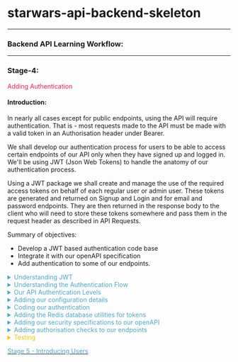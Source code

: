 
# starwars-api-backend-skeleton

---

### Backend API Learning Workflow:

---
### Stage-4:
<span style="color:#FF1B55FF">Adding Authentication</span>

#### Introduction: 

In nearly all cases except for public endpoints, using the API will require authentication. That is - most requests made to the API must be made with a valid token in an 
Authorisation header under Bearer.

We shall develop our authentication process for users to be able to access certain endpoints of our API
only when they have signed up and logged in. We'll be using JWT (Json Web Tokens) to handle the anatomy of our authentication process.

Using a JWT package we shall create and manage the use of the required access tokens on behalf of each regular user or admin user. These tokens are generated and returned on Signup
and Login and for email and password endpoints. They are then returned in the response body to the client who will need to store these tokens somewhere and pass them in the
request header as described in API Requests.


Summary of objectives:

  * Develop a JWT based authentication code base 
  * Integrate it with our openAPI specification
  * Add authentication to some of our endpoints.

<details>
<summary style="color:#4ba9cc">Understanding JWT</summary>

>For a full introduction to JWT see: [https://jwt.io/introduction/](https://jwt.io/introduction/)

---
##### A short Introduction to JWT

JSON web token (JWT), pronounced "jot", is an open standard (RFC 7519) that defines a self-contained method
for securely transmitting information between parties as a JSON (Javascript Object Notation) object.

APIs use JWT to facilitate authentication between clients and the API backend. With JWT it is fairly straight forward to create different 
tokens for different uses. For example, standard authentication, email renewal, password resets etc. etc.

Because of its relatively small size, a JWT can be sent through a POST parameter or inside an HTTP header, and it is transmitted quickly. 
A JWT contains all the required information about an entity to avoid querying a database on every access to the service in question.

On receipt of a JWT there is no need to call a server to validate the token. The token can be easily validated and decoded.

It is important to remember that JWT is a standard for creating tokens, thus all JWTs are tokens, but not all tokens are JWTs. 

##### Anatomy of a JWT

A JWT token consists of three components, separated by comma (,) in the form
  
    header.payload.signature

 ##### JWT Header:

The headers represent information (metadata) about the cryptographic algorithms used to encypt and decrypt the tokens

The specified header should conform to:
```python
 {
    "alg": "HS256",
    "typ": "JWT"
    "iat": NumericDate value
 }
```
where
    
     "alg" = the hashing algorithm to use for encoding/decoding
    
     "typ" = "JWT"

 ##### JWT Payload:

The payload is the part where we use what are called claims.
Claims are statements about some entity - i.e. Users. You can think of each claim as a key-value pair and the payload as a dictionary (in fact we will use a Python dictionary to represent it as we will see soon). For example, the subject claim has the "sub" key and a *string* id of the subject as the value (typically used to identify the session). 

There are three types of claim, registered, public, and private.

Although, not mandatory, registered claims add extra useful information to the payload.

Registered Claims:

1. sub (randomly generated id)
2. iat (issued at time - Integer representing date of token creation in seconds)
3. exp (expiration time - to be decided)
4. iss (issuing party - who issued the token)
others...

Public Claims:

These are claims that are public to everyone and might contain generic information. Public claim names
should be registered at IANA JSON Web Token Claims Registry to avoid collisions with other public claims.
   

 Private Claims:

Private claims are exactly that, private to the application in question. 
Private claims are generally data containers - key value pairs.
For example, 'user_id': user_id

##### JWT Signature:

The signature component of all tokens is used to validate the token and ensure its authenticity and that it has not been tampered with. 

It is composed as follows:

```python
 HMACSHA256(
    base64UrlEncode(header) + "." +
    base64UrlEncode(payload),
    secret_key
 )
```
    
##### Typical JWT:

A typical token is an encoded representation of our claims and looks something like this:

    eyJ0eXAiOiJKV1QiLCJhbGciOiJIUzI1NiJ9.eyJpc3MiOiJmYXRoYXQub3JnIiwiZXhwIjoxNjQxOTE1MTU2LC
    JpYXQiOjE2NDE4NzkxNTYsInN1YiI6IjUzMDA5YTBiLTdhMjItNGZhMS1iYWExLWU4MWUyNjFhZGE2ZSIsImFjY
    2Vzc19yb2xlIjoiYmFzaWMiLCJ1c2VyX2lkIjoxMywic3RhbmRhcmRfY2xhaW0iOnRydWV9.A8Fg069Rv2wgNbs
    jbwMiaDLESWDlGxkevoBxThLbkeA
    
This is the what is encoded and decoded by our JWT code in the application. Decoding this will reveal our claims
that we can then read and retrieve data from, such as user id or email address or other data.

</details>

<details>
<summary style="color:#4ba9cc">Understanding the Authentication Flow</summary>

An authentication flow in an API relates to the access of data or actions on that data that is allowed by any one endpoint. 
For example, some endpoints that can 'Delete' or perform other administrative actions on data will require a different/higher 
level of access. Endpoint access is of course related to user access, regardless of the users being people or systems.

Applications can have a varying number of authentication levels. A Typical system might have a basic access and an admin access.
Some systems, for example, may have restrictive access for free tiers of their service and a different access for
paid tiers.

Even different actions across a system by the same user may require different tokens. As mentioned previously, resetting emails and passwords
is a good example of this.

Generally, each level of authentication carries private payload claims specific to the task at hand.

For example, a token that enables user access to an endpoint to reset their password might have a claim called resetPassword. The code in the server checks the claim and makes sure that the token can be used to authorize only the password change operations, not others. 
Private claims are there to differentiate the tokens for both clients and services.

##### The typical flow of authentication for our API can be seen below

![](images/api-flow.drawio.png)

At this level it is fairly straight forward. If an endpoint is secured, i.e. it needs authentication to access it then a token should be included in the request.

The way things normally work is as follows:

* A client will first sign-up to a service with a set of credentials (username and password)
* After signup is complete the client will not yet have an access token, first they need to login
* The client logs in to the system with the username and password used in the signup step, and if successful, receives their access token. The client stores the access token locally (eg. in the browser's storage) and it will need
  to send it for every request that wants to access a secured endpoint.

How we apply security to our endpoints is two fold.

1. By way of assigning a security declaration to the endpoints openAPI specification
2. By checking the user permissions for that endpoint at the beginning of the endpoint code.

Thus, no endpoint will even be reached if it requires authorisation and there is no appropriate token in the Api request from the client.
The request generates an error response. But if there is a token and it is valid, the end point is reached and the permissions checked.

Checking permissions is checking access roles (this is also called authorisation). It is important to remind ourselves once more that regardless of whether a token is sent from the client or from
it must carry the correct claims for the appropriate access to the endpoint.

    
Look at the following login flow that we shall develop for our API.

![](images/login-api.drawio.png)

To sum it up:

* A login request is made
* If the user is signed up and not already logged in (you must ensure users logout before being able to login) then
  generate any user tokens and send them back along with any other data in the response. 

Once a client has tokens it is responsible for storing those tokens somewhere, we'll get to that when we get to our Frontend.

</details>

<details>
<summary style="color:#4ba9cc">Our API Authentication Levels</summary>

There is one type of access role for our API 'Basic Access'

However, there will be several types of token. Each of these tokens shall have a unique private claim when generated. 
Remember it is the private claim that enables us to identify the client and the type of token


##### 1. Basic Access Token

This will allow us to login and access our secured endpoints

Private claim:

```python
['user_id', 'standard_claim']
```

##### 2. Refresh Token

This token is used to ask for new tokens after a basic access token expires or gets lost.
This is the only token that is saved with client data in a database.

Private claim:

```python
['user_id', 'refresh_claim']
```

##### 3. Email Token

This token is used when verifying email addresses.

Private claim:

```python
['user_id', 'email_claim']
```

##### 4. Password Token

This token is used when a user wants to change their password.

Private claim:

```python
['user_id', 'email_claim']
```
</details>

<details>
<summary style="color:#4ba9cc">Adding our configuration details</summary>

Now that we understand a little more about JWT and the way our authentication is going to work let's get some configuration 
in place. We'll do this by placing some basic configuration data in a file at config/v1/app_config.py. This file will hold all
of the applications configuration data. 

Configuration data is often placed in a config file which is imported into any file that requires some of the configuration data, such as database handlers, 
authentication handlers etc. etc.

Let's start with the way we are going to encrypt our tokens

##### Token Security

All our tokens shall use HS256. 

HS256. Hash-based Message Authentication Code (HMAC) is an algorithm that combines a certain payload with a secret
using a cryptographic hash function like SHA-256. The result is a code that can be used to verify a message only if
both the generating and verifying parties know the secret.

```python
# ---------------------------------------------------
# JWT Json Web Tokens
# ---------------------------------------------------
JWT_ISSUER = "fathat.org"
JWT_ALGORITHM = "HS256"
```

The issuer is in this case us, well actually FatHat.org.
The algorithm as can be seen is the HS256.

>Copy the code directly above to the app_config.py file. We'll then add the secrets directly below.

#### Secrets
The following are a bunch of secrets that have been pre-generated. The secrets below are in hexadecimal notation, so each is 32 digits * 4 = 128-bit long.

```python
# Default secret used to create all new access JWTs
JWT_SECRET = "0f8014e60a33413b8f1ef6c414a5ed86"

JWT_REFRESH_SECRET = "0f8014e60a33413b8f1ef6c414a7ab21"

# Default secret used to create all new email JWTs
JWT_EMAIL_SECRET = "0h1014e60a33313b8f1ef6c414a5ed19"

# Default secret for password utilities
JWT_PASSWORD_SECRET = "0f8014e60a33413b8f1ef6c414a1de15"
```

We use the appropriate secret to match the kind of token we are generating.

>Copy the secrets to the config file

#### Payloads 

The following is a set of private payload claims described previously. Our code will verify that the token sent from the client contains these claims in its payload.

```python
# ---------------------------------------------------

# Default claims payloads for standard tokens
JWT_BASIC_PAYLOAD_CLAIM = ['user_id', 'standard_claim']

# Default claims payload for email JWTs
JWT_EMAIL_PAYLOAD_CLAIM = ['user_id', 'email_claim']

# Default claims payload for email JWTs
JWT_PASSWORD_PAYLOAD_CLAIM = ['user_id', 'password_claim']

# Default claims payload for refresh JWTs
JWT_REFRESH_PAYLOAD_CLAIM = ['user_id', 'refresh_claim']

# --------------------------------------------------
```

>Go right ahead and append these claims into the config file.

#### Token Time To Live

    Here, we set default expiration times, in hours, for each type of token. When a token expires it should no longer be accepted by the API.
    We will discover how we do this when we write the code.

```python
# Number of hours a standard API usage token lasts
JWT_ACCESS_HOURS = 10

# Number of hours an API refresh token lasts
JWT_REFRESH_HOURS = 24 

# Number of hours an API password token lasts
JWT_PASSWORD_HOURS = 1

# Number of hours an API email token lasts
JWT_EMAIL_HOURS = 1

```
>Copy that data over to the app_config.py file and for now I think we're done with configuration, although we will be coming back later..

</details>

<details>
<summary style="color:#4ba9cc">Coding our authentication</summary>

Before we start coding a quick summary of how this works again including the role of the Python/Flask package 'connexion'
that we have already imported into our project in 'main.py'

Let's be clear. Our openAPi specification is a 'yaml' file. Yaml defined as a human-readable data-serialization language. The term yaml is said to originate from the term 'Yet another markup language'.
A yaml file cannot run on its own. It's not code, it's simply a way of describing something and has to be read by humans and computers to be understood.

This is where the package 'connexion' comes in, in conjunction with a few other packages that we do not directly import, such as packages for handling swagger user interfaces...

Let's look at the diagram below and see how our openApi spec, connexion, our authentication code and our endpoints join together.

![](images/auth-token-check.png)

As can be seen, connexion is our API gate-keeper. It does all the checks against the openAPI spec and handles the http requests and responses from the client.

There are numerous ways we can start writing the code for our authentication methods. But to keep this simple we will start with the basic authentication endpoints
called by connexion. 

```python
# -*- coding: utf-8 -*-

# ------------------------------
#  External Imports
# ------------------------------

# ------------------------------
#  Python Imports
# ------------------------------

# ------------------------------
#  Module Imports
# ------------------------------
from auth.core import *
from config.v1.app_config import JWT_SECRET, JWT_REFRESH_SECRET
from errors.v1.handlers import ApiError


def decode_token(token: str) -> dict:
    """
        Standard Token decode function.
        If we have a token and the token is not in cache - grab the payload
        Called directly via the openapi spec under  x-bearerInfoFunc: auth.endpoints.decode_token

    :param token:
    :return:
    """
    if is_revoked(token):
        raise ApiError('token-invalid', status_code=401)
    else:
        payload = decode_auth_token(token, JWT_SECRET)
        return payload


def decode_refresh_token(token: str) -> dict:
    """
        Refresh Token decode function.
        If we have a token and the token is not in cache - grab the payload
        Called directly via the openapi spec under  x-bearerInfoFunc: auth.endpoints.decode_token

    :param token:
    :return:
    """
    if is_revoked(token):
        raise ApiError('token-invalid', status_code=401)
    else:
        payload = decode_auth_token(token, JWT_REFRESH_SECRET)
        return payload

```

The 'decode_token' function takes the token passed by 'connexion' and performs two tasks:

* It calls the is_revoked function to check if the token has been revoked for some reason. Revoking basically means invalidating the token, marking the token not usable any more. If it has it'll raise an API error.
* If the token has not been revoked it retrieves the payload from the token via decode_auth_token and returns it to 'connexion'.
  There are a couple of caveats handled in the function too. These are token expiration and invalidaty, both of which will raise
  errors.

We will see each of these functions soon.

Notice that we are using our configuration data by importing the JWT_SECRET from our config file. This is passed to the decode function
so that it knows what secret to use for decoding.

The 'decode_refresh_token' does exactly the same but it passes a different secret to 'decode_auth_token'
>Copy the code to auth/endpoints.py

Now let's move on to our core authentication code in auth/core.py

We'll start literally from the top.

```python
# -*- coding: utf-8 -*-

# ----------------------------
#  Python Imports
# ----------------------------
import datetime
import uuid
import sys
import os

# ----------------------------
#  External Imports
# ----------------------------
import jwt

# ----------------------------
#  Module Imports
# ----------------------------
from auth.schemas import access_roles

# ----------------------------
#  Module Imports
# ----------------------------
from errors.v1.handlers import ApiError
from config.v1.app_config import JWT_SECRET, JWT_EMAIL_SECRET, JWT_REFRESH_SECRET, JWT_PASSWORD_SECRET, JWT_BASIC_PAYLOAD_CLAIM, \
    JWT_EMAIL_PAYLOAD_CLAIM, JWT_PASSWORD_PAYLOAD_CLAIM, JWT_REFRESH_PAYLOAD_CLAIM, JWT_ISSUER, JWT_ALGORITHM, \
    JWT_ACCESS_HOURS, JWT_REFRESH_HOURS, JWT_EMAIL_HOURS, JWT_PASSWORD_HOURS
from database.redis.rd_utils import redis_connection

# ----------------------------
#  path settings
# ----------------------------
module_path = os.path.abspath(os.getcwd())

if module_path not in sys.path:
    sys.path.append(module_path)

```

The head of the file as usual is importing all the various packages, modules and utilities that we require. Notice
all the configuration data being imported. 

We're also importing our valid access roles. These are not imported from the config, although they could be, they are imported from a
file called schemas.py in the same folder as all our other auth code.

```python
from auth.schemas import access_roles
```

So while we are here let's add our schemas

>Copy the following code to auth/schemas.py

```python
def access_roles() -> dict:
    """
        Access Roles - The integer defines order and accessibility in a minimum roles scheme
    """
    return {'basic': 1, 'admin': 2}
```
The function access_roles returns a simple dictionary with two key-value pairs.

As you can see the 'basic' has a value of 1 and 'admin' is 2. What this implies is that basic is less than admin.
Doing this allows us to set a minimum access priviledge to our endpoints. For example, if we set the priviledge level of an endpoint as `basic` (1), roles with the same or higher number (including `admin`) can access itl if we set the level of an endpoint as `admin` (2), the `basic` role cannot access it as its level (1) is lower. In this way, we can implement the priviledge check as a simple integer comparison. It's not as visibile with just two roles but imagine
there are numerous access roles ranging with values from 1 to n. If an endpoint requires an access role called for example, 
'premium' then any access role with a value higher than 'premium' could also access that endpoint. 

In short this allows a stepped authorisation system.


There is one other line in the imports that is worthy of particular attention as it indicates an area we haven't covered yet,
but will later. 

```python
from database.redis.rd_utils import redis_connection
```

This line tells us that we are using the 'Redis' nosql database. As will be shown, we use 'Redis' to store our
invalid tokens. We check our incoming tokens against those contained in the database each time we receive a request.

'Redis', is an in memory database so it's very fast. We'll cover 'Redis' and how we access it in the next section.

ok, let's move on to our first and primary function in our code. The function that creates the Tokens

<!-- TODO: Move this before the decode_token function, to start with generating the token and then move to verifying the token -->

```python
# ----------------------------
#  Functions
# ----------------------------

def generate_jwt(**kwargs: dict) -> str:
    """
        Generate a JWT for api call usage

    :param kwargs: must contain access_role and user_id
    :return: token
    :errors:
        'invalid-payload_CLAIM_argument' 401
        'problem-creating-token' 401
        'user-not-found' 401
        'token-generation-failure' 401
    """

    def gen_token(**kwargs: dict) -> str:
        """
            Generates a payload
            
        :param kwargs:
        :return: usage payload
        """
        payload = {}

        try:

            # payload_claim states the kind of claim i.e. standard_claim, refresh_claim, email_claim, password_claim etc
            if kwargs.get('payload_claim') and isinstance(kwargs['payload_claim'], dict):

                claims = kwargs['payload_claim']

                if kwargs.get('hours'):
                    hours = kwargs.get('hours')
                elif claims.get('standard_claim'):
                    hours = JWT_ACCESS_HOURS
                elif claims.get('refresh_claim'):
                    hours = JWT_REFRESH_HOURS
                elif claims.get('email_claim'):
                    hours = JWT_EMAIL_HOURS
                elif claims.get('password_claim'):
                    hours = JWT_PASSWORD_HOURS
                else:
                    raise Exception

                payload.update(kwargs['payload_claim'])

            else:
                raise ApiError('invalid-payload_claim', status_code=401)

            # Add some registered claims and our own private claims for user_id and access_role.
            payload.update({
                'iss': JWT_ISSUER,
                'exp': datetime.datetime.utcnow() + datetime.timedelta(hours=hours),
                'iat': datetime.datetime.utcnow(),
                'sub': str(uuid.uuid4()),
                'access_role': kwargs['access_role'],
                'user_id': kwargs['user_id']
            })

            # get the secret
            if select_secret(payload):
                # Encode the token
                token = jwt.encode(
                    payload,
                    select_secret(payload),
                    algorithm=JWT_ALGORITHM)

                return token
            else:
                raise ApiError('problem-creating-token', status_code=401)

        except Exception as e:
            raise ApiError('token-generation-failure', status_code=401)

    if kwargs['user_id'] and kwargs['access_role']:

        token = gen_token(**kwargs)
        return token
    else:
        raise ApiError('user-not-found', status_code=401)
```

generate_jwt does exactly what is say on the tin through a number of steps:

* Checks that there are private claims in the kwargs (keywords arguments), i.e. user_id or access_role
* Calls the function gen_token

gen_token does the following:

* Creates an empty dictionary called payload.
* Checks for the kwargs  argument called 'payload_claim'
* Checks for another argument called 'hours'. This is an optional argument if the caller would like
  to overide the default Time to Live value of the token. If not it uses the payload_claim argument to get 
  the default hours for that particular token type.
* Adds this data to the payload dictionary declared above
* Adds the resgistered claims and our private claims.
* Creates the token using a specific token secret and our JWT_ALGORITHM for signing (encryption and decryption)
  and then returns the token to the caller.

Api Errors are raised when:

* There is no payload_claims argument
* There is no user_id or access_role specified
* There is a problem when creating the token
* Any other exception that may occur.

A list of the errors raised is referenced in the Doc String.

That's it, our primary function is complete.
    
>Append the code to auth/core.py

Next Function - decode_auth_token

```python
def decode_auth_token(token: str, secret: str) -> dict:
    """
    Decodes the auth token
    :param secret:
    :param token:
    :return: returns the payload of the decoded JWT
    :errors:
        'token-expired' 401
        'token-invalid' 401
    """
    try:
        return jwt.decode(token, secret, algorithms=[JWT_ALGORITHM])
    except jwt.ExpiredSignatureError:
        raise ApiError('token-expired', status_code=401)
    except jwt.InvalidTokenError:
        raise ApiError('token-invalid', status_code=401)
```

This is simple function that is called to decode (decrypt) our token and reveal the payload.
It calls the 'jwt' package function, jwt.decode to decode the token. The decypted payload is what is returned.

It also uses the 'jwt' exceptions jwt.ExpiredSignatureError and jwt.InvalidTokenError to raise when
either the token ahas expired or is invalid.

>Append the code to auth/core.py

Next Function - has_expired 

```python
def has_expired(token: str, secret: str):
    """
        Helper function to test if a token has expired without raising an ApiError

    :param token:
    :param secret:
    :return:
    """
    try:
        jwt.decode(token, secret, algorithms=['HS256'])
        return False
    except jwt.ExpiredSignatureError:
        return True
```

This is a helper function used if needed to check if a token has expired. Currently it is not used in our application,
but worthy of inclusion.

Again it attempts to decode the token, returning False if it can (suggests it has not expired) and True if it cannot.

>Append the code to auth/core.py

More Helper Functions

```python
def decode_access_token(token: str):
    """
        Decodes an access token
    :param token:
    :return: returns the payload of the decoded access JWT
    :errors: See decode_auth_token
    """
    return decode_auth_token(token, JWT_SECRET)


def decode_email_token(token: str):
    """
        Decodes an email token

    :param token:
    :return: returns the payload of the decoded email JWT
    :errors: See decode_auth_token

    """
    return decode_auth_token(token, JWT_EMAIL_SECRET)


def decode_password_token(token: str):
    """
        Decodes a password token

    :param token:
    :return: returns the payload of the decoded password JWT
    :errors: See decode_auth_token

    """
    return decode_auth_token(token, JWT_PASSWORD_SECRET)
```

The above functions can be used by code instead of the decode_auth_token function when you do not want to
import the Secrets across a range of python files.

>Append the code to auth/core.py

Next Functions - Revocation

```python
def revoke_auth_token(token: str):
    """
        This could be used when a user logs out.
        Save a token to redis cache.
        TODO: We need a cron job to clear out expired tokens

    :param cid: Client ID
    :param token:
    :return:
    """
    redis_connection.set(token)


def is_revoked(token: str) -> bool:
    """

        Checks Redis cache for a revoked token. The issue here is when Redis cache fails...without a model we can't back this up.
        If we have a model then we will hit it for every single current non-revoked token, so a lot.
        If we have short-lived tokens we would not require this. However, we cannot expect users to login every 5 minutes so we would need to use a refresh token
        to allow generation of a new access token. The refresh token would then need to be refreshed itself after users.

        We would require a cron job to clear this out on a regular basis.

    :param cid: Client ID
    :param token: Client token
    :return: True if revoked or False
    """
    if redis_connection.get(token):
        return True
    return False
```

The first function above 'revoke_auth_token' is used to revoke a token by sending the token to a 'Redis' database handler called set.
You'll see how this works later.

The second function 'is_revoked' checks the 'Redis' database for the function using a 'get' function. Again, we'll ge tto this later.

>Append the code to auth/core.py

Next Function - verify_payload

```python
def verify_payload(payload: dict, access_role: str) -> bool:
    """
        Verify the payload against the payload claims - making sure all is present and correct

    :param payload:
    :param access_role:
    :return: True
    :errors:
        'authorisation-required' 401
        'token-invalid' 401
    """
    if payload:
        # Check if all claims are present in payload keys
        # Raise an error

        if 'standard_claim' in payload:
            claims = JWT_BASIC_PAYLOAD_CLAIM
        elif 'email_claim' in payload:
            claims = JWT_EMAIL_PAYLOAD_CLAIM
        elif 'password_claim' in payload:
            claims = JWT_PASSWORD_PAYLOAD_CLAIM
        elif 'refresh_claim' in payload:
            claims = JWT_REFRESH_PAYLOAD_CLAIM
        else:
            raise ApiError('token-invalid', status_code=401)

        if len(set(claims) - set(payload.keys())):
            raise ApiError('token-invalid', status_code=401)

        # Check that the payload from the token has the minimum_role required
        roles = access_roles()
        if roles[payload['access_role']] < roles[access_role]:
            raise ApiError('authorisation-required', status_code=401)

        return True
    else:
        raise ApiError('token-invalid', status_code=401)
```

This function has two parameters: a decypted payload and an access_role.
It is primarily used as a function to secure endpoints via the function 'permissions',
which in turn is called as the first line of code in our secured endpoints.

This is waht it does:

* Assigns the appropriate claim from the payload
* Checks via a set (set offers uniquness) function that all claims in the appropriate claim match the claims in the payload.
* Checks the payload access role aginst the access_role parameter, which is the minumum access role 
  required to access the endpoint.

Exceptions are raised when

* There is no payload
* The claims are illegitimate
* If the access role parameter has a lesser value than the required access role

>Append the code to auth/core.py

Next Function - verify_email_token

```python
def verify_email_token(token: str):
    """
        Verifies an email JWT token
    :param token:
    :returns: Token payload dictionary
    """
    if not is_revoked(token):
        payload = decode_auth_token(token, JWT_EMAIL_SECRET)
        verify_payload(payload, payload["access_role"])

        return payload

    return False
```
Verifies an email function by:
    
* Checking that the token is not revoked
* Decypting the token into a payload
* Veifying the paylaod. 

Exceptions occur only in the called functions.

>Append the code to auth/core.py

Next Function - select_secret

```python
def select_secret(payload: dict) -> str | bool:
    """
        Returns a specific secret based on the contents of payload

    :param payload:
    :return:  secret or False
    """
    if payload.get('email_claim'):
        return JWT_EMAIL_SECRET
    elif payload.get('password_claim'):
        return JWT_PASSWORD_SECRET
    elif payload.get('refresh_claim'):
        return JWT_REFRESH_SECRET
    elif payload.get('standard_claim'):
        return JWT_SECRET

    return False
```

Another straight forward helper function for matching a secret against a claim and returning it.
If no scret matches it returns False

>Append the code to auth/core.py

Next Function - permissions

<-- TODO: Move this to the end to the "Adding authentication checks to our endpoints" section -->

```python
def permission(payload: dict, access_role: str, logout=False) -> bool:
    """
        Called from our endpoints prior to code access.

    :param payload: token_info passed via the endpoint:
    :param access_role: The access role of the client attempting access
    :param logout: If True then client is logging out
    :return: Boolean - True
    """
    verify_payload(payload, access_role)

    if logout:
        revoke_auth_token(payload['token'])

    return True
```

'permissions' has three parameters:

* payload: token_info passed via the endpoint
* access_role: the required access role to run the endpoint code after this checks
* logout: set by default to False

Again, straight forward, verifies payload and if logout is True, which means it is called via the logout endpoint,
then revoke the token via 'revoke_auth_token'

>Append the code to auth/core.py

Ok, that's our core code done with. Take your time to go over and review everything that is going on before moving on to the next
section.

</details>

<details>
<summary style="color:#4ba9cc">Adding the Redis database utilities for tokens</summary>

We are going to add nour redis database code for saving and fetching all tokens that have been revoked.

We have already installed our Redis database during the setup process of this project. Now we shall add the required functionality:


#### Imports

```python
# ------------------------------------------------
#    External imports
# ------------------------------------------------
import redis
from redis import ResponseError, ConnectionError

# ------------------------------------------------
#    Python Imports
# ------------------------------------------------
import logging

# ------------------------------------------------
#    Module Imports
# ------------------------------------------------
from errors.v1.handlers import ApiError
from config.v1.app_config import REDIS


```
The imports above import everything we need to handle our redis database.

>Copy this code into database/redis/rd_utils.py

Now let's look at the core 'Redis' class RedisConnect
```python

# ------------------------------------------------
#    Redis Class
# ------------------------------------------------

class RedisConnect(object):
    """
        Connects to our Redis database

    :return:
    """
    
    def __init__(self):
        self.connect_data = REDIS
        try:
            self.connection = redis.Redis(REDIS['host'], REDIS['port'], REDIS['db'], REDIS['password'])
            self.check_connection()
        except redis.AuthenticationError:
            # We could use an HTTP error status code of 500 or 503
            logging.error("Redis Authentication Error %s" % self.connect_data['db'], exc_info=True)
            raise ApiError(message="service unavailable", status_code=503)

    def check_connection(self):
        try:
            self.connection.randomkey()
            logging.info("Connected to Redis[db:%s] on %s:%s" % (self.connect_data['db'], self.connect_data['host'], self.connect_data['port']), exc_info=False)
        except ConnectionError as e:
            logging.error("Cannot connect to Redis[db:%s] on %s:%s" % (self.connect_data['db'], self.connect_data['host'], self.connect_data['port']), exc_info=False)
            
    def bgsave(self):
        """
            Asynchronously save the Redis db on disk
            In the case of an error during saving - Do not cause an exception - just log
        """
        if self.connection.bgsave():
            logging.info("Redis[db:%s] saved successfully" % self.connect_data['db'], exc_info=False)
        else:
            logging.error("Redis[db:%s] was NOT saved successfully" % self.connect_data['db'], exc_info=True)

    def set(self, k):
        """
            Save a Key/Value pair to the Redis cache
        :return:
        """

        try:
            self.connection.set(k, 1)
            self.bgsave()
        except ResponseError as e:
            logging.error("Redis did not save the key %s" % k, exc_info=True)
            raise ApiError(message="service unavailable", status_code=503)

    def get(self, k):
        """
            Return a Key/Value pair from the Redis cache where the k is a name
        :
        :return:
        """
        try:
            return self.connection.get(k)
        except Exception:
            raise ApiError(message="service unavailable", status_code=503)


# This is a pointer to the class RedisConnect above and can be imported by modules
# using - from database.redis.rd_utils import redis_connection
redis_connection = RedisConnect()

```

This class holds all the helper functions for connecting to our 'Redis' database, saving and fetching revoked tokens.

The initialisation function - __init__

This method takes our database configuration data from the config/app_config file aka imports above, and attempts a
connection with our redis database.

Note: The redis database should be running at this point.

If successful it calls the class method 'check_connection' just to make sure we have access. If this fails we log an error,
but do not raise an API Exception. We obviously need to check what is blocking the connection here, and our attention shall
be focused if an exception occurs when we attempt access to the database.

If it cannot connect at all we do raise an exception.
    
Next Function - bgsave

This is a helper function that simply save the redis data to the disk in a background task. Redis automatically does this
from time to time, but for extra consistency we shall call this function everytime we save a token.

Next Function - set

This function is what we call when we are revoking a token from our authentication code.

It takes a key 'k' as a parameter. In our API that key is the token we want to save. We then save this key with a value of 1. 
We could use any value here as we are only really interested int he token key, but because redis requires a value for a key 
a binary 1 (True) seems appropriate.

If 'Redis' is running ok the token will get saved, if it is not we raise an exception.

Next Function - get 

This again takes the token as a parameter key 'k' and tries to get that key from the database.
If 'Redis' is running ok it returns True or False, if it is not we raise an exception.

That's it for the class methods.

The one last declaration we need is to define the variable 'redis_connection' and assign it a RedisConnect class instance.
We do this outside of the class as we don't really want to instantiate a new class whenever we need access to our redis database.

```python
redis_connection = RedisConnect()
```

As usual, make sure you have copied all of the code above to the file database/redis/rd_utils.py
That's a wrap on our 'Redis' database functionality.

</details>

<details>
<summary style="color:#4ba9cc">Adding our security specifications to our openAPI</summary>

Before we can make use of our authentication we need to add a few details to our openAPI specification
in our openap.yaml file, under 'components' before 'schemas.

```yaml
  securitySchemes:
    jwt:
      type: http
      scheme: bearer
      bearerFormat: JWT
      x-bearerInfoFunc: auth.endpoints.decode_token

    jwt_refresh:
      type: http
      scheme: bearer
      bearerFormat: JWT
      x-bearerInfoFunc: auth.endpoints.decode_refresh_token
```

There are two secuirty schemas. The first for standard access token authentication and the second for refresh token authorisation.
Whilst most secured endpoints will require a standard access token, there is a possibility at least one of our future user endpoints will require a refresh token.

The schemas are appropriatesly named jwt and jwt_refresh, and as you can see specifiy that we are using JWT as the bearerFormat, and point to 
their relative functions which they pass the token to, i.e. 'auth.endpoints.decode_token' for a standard access token and 'auth.endpoints.decode_refresh_token'. 
Remember that 'connexion' will retrieve these schemas, understanding that they are JWT authentication schemas, will then take the token passed in the request 
and pass it to the function.

Notice also the 'type'. Here we are stating http as we will not be using any TLS (Transport Layer Security) for our project as it is deployed on our local machines.
However, if we want to move this project to a server we would use TLS and change the 'type' to https.

Now that we have our security schemas we can mark endpoints that we require authentication for.

As an example let's mark our 'films' endpoint - /films/v1/ as requiring security. 

All we have to do is add the following below the endpoint specification:

```yaml
security:
  - jwt: []
```
    or 

```yaml
  - jwt_refresh: []
```

    so we end up with this:

```yaml
 /films/v1/:

    get:
      summary: Retrieve a list of star wars films - Requires login.
      tags:
        - Films
      description: >

        Required Headers:

            Authorization request header

              Bearer Valid Basic Access Token

        Errors:

            token-invalid, 401
            authorisation-required, 401
            not-found, 404

      operationId: films.v1.endpoints.get_films
      parameters:
        - name: "options"
          in: query
          description: Optional Film Data
          required: false
          style: deepObject
          schema:
            $ref: '#/components/schemas/FilmExtras'

      responses:
        '200':
          description: Returns a data object containing a list of Film entities
          content:
            application/json:
              schema:
                $ref: '#/components/schemas/FilmListResponse'

      security:
        - jwt: []
```

It's as simple as that, we just mark any endpoint that we want authentication for.

>Copy this security specification to the 'components' part of the openAPi specification.

</details>

<details>
<summary style="color:#4ba9cc">Adding authorisation checks to our endpoints</summary>

At this point, we have code to generate (and sign) a token and verify the token and obtain the claims in it.
The changes in the yaml file above will ensure that each endpoint will be called *only if* the token in the request is verified. But this is not enough, we also need to make sure the user can access only the endpoints it is allowed to access.

Finally, we need to add some form of authorisation control to the endpoints to check access roles.
Let's use our 'get_films' endpoint to show how this is done:

```python

def get_films(**kwargs):
    """
        Fetch all the films via pagination. If there is a cursor then fetch the next batch of films

    :param kwargs: dictionary object containing keyword arguments
    :return: List of Film Entities and total film count
    :errors:
    """
    permission(kwargs['token_info'], access_role='basic')
    films, count = FilmDacc.films(kwargs['options'])

    if films:
        return api_response({
            'results': films,
            'count': count
        })
    else:
        raise ApiError('films-not-found', status_code=404)
```

You already have this endpoint in films/v1/endpoints.py. However, there is one line missing:

```python
permission(kwargs['token_info'], access_role='basic')
```

This is the function that is called before any code on an authenticated endpoint.
You should remember this from earlier when coding the JWT core functionality. Also, you should recall how the 'token_info'
data arrives in the kwargs (keyword arguments). That's right, 'connexion'!

>Copy the following line and place it as in the code above, so it is the first line that executes in the endppoint.

Now copy import line for this function and place it under 'Module Imports' in the same file.

```python
from auth.core import permission
```

To summarise this function verifies the paylaod and checks the access role required for the endpoint, which as you can see is clearly stated above as 'basic' 
and compares it to the access role contained in the payload. 

We'll be using this function more when it comes to our 'users'

That's a wrap for our authentication section. Take your time to go over what we have done and ensure a comprehensive 
understanding.

</details>

<details>
<summary style="color:#ffc300">Testing</summary>

Ok, so let's run the application and go to our API page in the browser, making sure we refresh it.

You will see the following:

![](images/films-with-authentication.png)

Notice the unlocked padlock to the far right of the endpoint head. This states that we require some form of authentication to use this endpoint.

>Click 'Try it out' and then execute and see what happens.

![](images/films-auth-required.png)

As you can see because we haven't input a token, it's telling us there was a 401 Error  - UNAUTHORISED. And in the response it tells us that
'No authorization token provided'

With our authentication and authorisation now firrmly in place we can move on to our final stage of adding users and start to generate
tokens and see how it really works.

</details>

[<span style="color:#4ba9cc">Stage 5 - Introducing Users</span>](stage-5.md)
